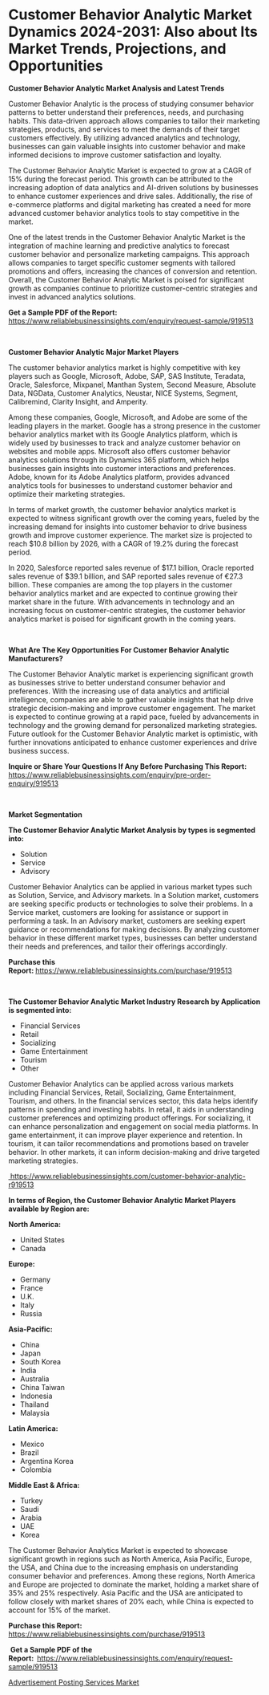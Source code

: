 <p><h1>Customer Behavior Analytic Market Dynamics 2024-2031: Also about Its Market Trends, Projections, and Opportunities</h1></p><p><strong>Customer Behavior Analytic Market Analysis and Latest Trends</strong></p>
<p><p>Customer Behavior Analytic is the process of studying consumer behavior patterns to better understand their preferences, needs, and purchasing habits. This data-driven approach allows companies to tailor their marketing strategies, products, and services to meet the demands of their target customers effectively. By utilizing advanced analytics and technology, businesses can gain valuable insights into customer behavior and make informed decisions to improve customer satisfaction and loyalty.</p><p>The Customer Behavior Analytic Market is expected to grow at a CAGR of 15% during the forecast period. This growth can be attributed to the increasing adoption of data analytics and AI-driven solutions by businesses to enhance customer experiences and drive sales. Additionally, the rise of e-commerce platforms and digital marketing has created a need for more advanced customer behavior analytics tools to stay competitive in the market.</p><p>One of the latest trends in the Customer Behavior Analytic Market is the integration of machine learning and predictive analytics to forecast customer behavior and personalize marketing campaigns. This approach allows companies to target specific customer segments with tailored promotions and offers, increasing the chances of conversion and retention. Overall, the Customer Behavior Analytic Market is poised for significant growth as companies continue to prioritize customer-centric strategies and invest in advanced analytics solutions.</p></p>
<p><strong>Get a Sample PDF of the Report:&nbsp;</strong> <a href="https://www.reliablebusinessinsights.com/enquiry/request-sample/919513">https://www.reliablebusinessinsights.com/enquiry/request-sample/919513</a></p>
<p>&nbsp;</p>
<p><strong>Customer Behavior Analytic Major Market Players</strong></p>
<p><p>The customer behavior analytics market is highly competitive with key players such as Google, Microsoft, Adobe, SAP, SAS Institute, Teradata, Oracle, Salesforce, Mixpanel, Manthan System, Second Measure, Absolute Data, NGData, Customer Analytics, Neustar, NICE Systems, Segment, Calibremind, Clarity Insight, and Amperity.</p><p>Among these companies, Google, Microsoft, and Adobe are some of the leading players in the market. Google has a strong presence in the customer behavior analytics market with its Google Analytics platform, which is widely used by businesses to track and analyze customer behavior on websites and mobile apps. Microsoft also offers customer behavior analytics solutions through its Dynamics 365 platform, which helps businesses gain insights into customer interactions and preferences. Adobe, known for its Adobe Analytics platform, provides advanced analytics tools for businesses to understand customer behavior and optimize their marketing strategies.</p><p>In terms of market growth, the customer behavior analytics market is expected to witness significant growth over the coming years, fueled by the increasing demand for insights into customer behavior to drive business growth and improve customer experience. The market size is projected to reach $10.8 billion by 2026, with a CAGR of 19.2% during the forecast period.</p><p>In 2020, Salesforce reported sales revenue of $17.1 billion, Oracle reported sales revenue of $39.1 billion, and SAP reported sales revenue of €27.3 billion. These companies are among the top players in the customer behavior analytics market and are expected to continue growing their market share in the future. With advancements in technology and an increasing focus on customer-centric strategies, the customer behavior analytics market is poised for significant growth in the coming years.</p></p>
<p>&nbsp;</p>
<p><strong>What Are The Key Opportunities For Customer Behavior Analytic Manufacturers?</strong></p>
<p><p>The Customer Behavior Analytic market is experiencing significant growth as businesses strive to better understand consumer behavior and preferences. With the increasing use of data analytics and artificial intelligence, companies are able to gather valuable insights that help drive strategic decision-making and improve customer engagement. The market is expected to continue growing at a rapid pace, fueled by advancements in technology and the growing demand for personalized marketing strategies. Future outlook for the Customer Behavior Analytic market is optimistic, with further innovations anticipated to enhance customer experiences and drive business success.</p></p>
<p><strong>Inquire or Share Your Questions If Any Before Purchasing This Report:</strong> <a href="https://www.reliablebusinessinsights.com/enquiry/pre-order-enquiry/919513">https://www.reliablebusinessinsights.com/enquiry/pre-order-enquiry/919513</a></p>
<p>&nbsp;</p>
<p><strong>Market Segmentation</strong></p>
<p><strong>The Customer Behavior Analytic Market Analysis by types is segmented into:</strong></p>
<p><ul><li>Solution</li><li>Service</li><li>Advisory</li></ul></p>
<p><p>Customer Behavior Analytics can be applied in various market types such as Solution, Service, and Advisory markets. In a Solution market, customers are seeking specific products or technologies to solve their problems. In a Service market, customers are looking for assistance or support in performing a task. In an Advisory market, customers are seeking expert guidance or recommendations for making decisions. By analyzing customer behavior in these different market types, businesses can better understand their needs and preferences, and tailor their offerings accordingly.</p></p>
<p><strong>Purchase this Report:&nbsp;</strong><a href="https://www.reliablebusinessinsights.com/purchase/919513">https://www.reliablebusinessinsights.com/purchase/919513</a></p>
<p>&nbsp;</p>
<p><strong>The Customer Behavior Analytic Market Industry Research by Application is segmented into:</strong></p>
<p><ul><li>Financial Services</li><li>Retail</li><li>Socializing</li><li>Game Entertainment</li><li>Tourism</li><li>Other</li></ul></p>
<p><p>Customer Behavior Analytics can be applied across various markets including Financial Services, Retail, Socializing, Game Entertainment, Tourism, and others. In the financial services sector, this data helps identify patterns in spending and investing habits. In retail, it aids in understanding customer preferences and optimizing product offerings. For socializing, it can enhance personalization and engagement on social media platforms. In game entertainment, it can improve player experience and retention. In tourism, it can tailor recommendations and promotions based on traveler behavior. In other markets, it can inform decision-making and drive targeted marketing strategies.</p></p>
<p><a href="https://www.reliablebusinessinsights.com/customer-behavior-analytic-r919513">&nbsp;https://www.reliablebusinessinsights.com/customer-behavior-analytic-r919513</a></p>
<p><strong>In terms of Region, the Customer Behavior Analytic Market Players available by Region are:</strong></p>
<p>
    <p> <strong> North America: </strong>
        <ul>
            <li>United States</li>
            <li>Canada</li>
        </ul>
        </p> 
    <p> <strong> Europe: </strong>
        <ul>
            <li>Germany</li>
            <li>France</li>
            <li>U.K.</li>
            <li>Italy</li>
            <li>Russia</li>
        </ul>
        </p> 
    <p> <strong> Asia-Pacific: </strong>
        <ul>
            <li>China</li>
            <li>Japan</li>
            <li>South Korea</li>
            <li>India</li>
            <li>Australia</li>
            <li>China Taiwan</li>
            <li>Indonesia</li>
            <li>Thailand</li>
            <li>Malaysia</li>
        </ul>
        </p> 
    <p> <strong> Latin America: </strong>
        <ul>
            <li>Mexico</li>
            <li>Brazil</li>
            <li>Argentina Korea</li>
            <li>Colombia</li>
        </ul>
        </p> 
    <p> <strong> Middle East & Africa: </strong>
        <ul>
            <li>Turkey</li>
            <li>Saudi</li>
            <li>Arabia</li>
            <li>UAE</li>
            <li>Korea</li>
        </ul>
    </p>
    </p>
<p><p>The Customer Behavior Analytics Market is expected to showcase significant growth in regions such as North America, Asia Pacific, Europe, the USA, and China due to the increasing emphasis on understanding consumer behavior and preferences. Among these regions, North America and Europe are projected to dominate the market, holding a market share of 35% and 25% respectively. Asia Pacific and the USA are anticipated to follow closely with market shares of 20% each, while China is expected to account for 15% of the market.</p></p>
<p><strong>Purchase this Report: </strong><a href="https://www.reliablebusinessinsights.com/purchase/919513">https://www.reliablebusinessinsights.com/purchase/919513</a></p>
<p>&nbsp;<strong>Get a Sample PDF of the Report:&nbsp;&nbsp;</strong><a href="https://www.reliablebusinessinsights.com/enquiry/request-sample/919513">https://www.reliablebusinessinsights.com/enquiry/request-sample/919513</a></p>
<p><strong></strong></p>
<p><p><a href="https://github.com/susanjprice2023/Market-Research-Report-List-2/blob/main/advertisement-posting-services-market.md">Advertisement Posting Services Market</a></p></p>